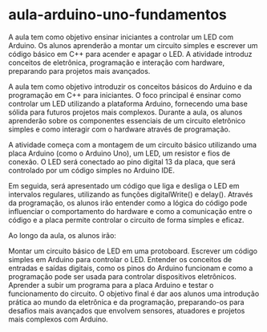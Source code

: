 # aula-arduino-uno-fundamentos
A aula tem como objetivo ensinar iniciantes a controlar um LED com Arduino. Os alunos aprenderão a montar um circuito simples e escrever um código básico em C++ para acender e apagar o LED. A atividade introduz conceitos de eletrônica, programação e interação com hardware, preparando para projetos mais avançados.

A aula tem como objetivo introduzir os conceitos básicos do Arduino e da programação em C++ para iniciantes. O foco principal é ensinar como controlar um LED utilizando a plataforma Arduino, fornecendo uma base sólida para futuros projetos mais complexos. Durante a aula, os alunos aprenderão sobre os componentes essenciais de um circuito eletrônico simples e como interagir com o hardware através de programação.

A atividade começa com a montagem de um circuito básico utilizando uma placa Arduino (como o Arduino Uno), um LED, um resistor e fios de conexão. O LED será conectado ao pino digital 13 da placa, que será controlado por um código simples no Arduino IDE.

Em seguida, será apresentado um código que liga e desliga o LED em intervalos regulares, utilizando as funções digitalWrite() e delay(). Através da programação, os alunos irão entender como a lógica do código pode influenciar o comportamento do hardware e como a comunicação entre o código e a placa permite controlar o circuito de forma simples e eficaz.

Ao longo da aula, os alunos irão:

Montar um circuito básico de LED em uma protoboard.
Escrever um código simples em Arduino para controlar o LED.
Entender os conceitos de entradas e saídas digitais, como os pinos do Arduino funcionam e como a programação pode ser usada para controlar dispositivos eletrônicos.
Aprender a subir um programa para a placa Arduino e testar o funcionamento do circuito.
O objetivo final é dar aos alunos uma introdução prática ao mundo da eletrônica e da programação, preparando-os para desafios mais avançados que envolvem sensores, atuadores e projetos mais complexos com Arduino.
